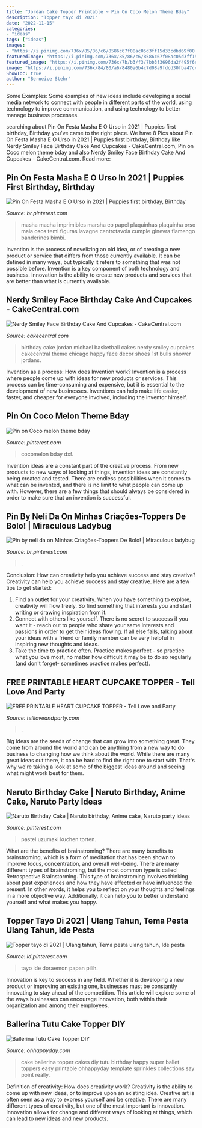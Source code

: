 ```yaml
---
title: "Jordan Cake Topper Printable ~ Pin On Coco Melon Theme Bday"
description: "Topper tayo di 2021"
date: "2022-11-15"
categories:
- "ideas"
tags: ["ideas"]
images:
- "https://i.pinimg.com/736x/85/86/c6/8586c67f08ac05d3ff15d33cdbd69f00.jpg"
featuredImage: "https://i.pinimg.com/736x/85/86/c6/8586c67f08ac05d3ff15d33cdbd69f00.jpg"
featured_image: "https://i.pinimg.com/736x/7b/b3/f3/7bb3f3696da2f495f6ed3ca24604728c.jpg"
image: "https://i.pinimg.com/736x/84/80/a6/8480a6b4c7d08a9fdcd30fba47cc0f10.jpg"
ShowToc: true
author: "Berneice Stehr"
---
```



Some Examples:
Some examples of new ideas include developing a social media network to connect with people in different parts of the world, using technology to improve communication, and using technology to better manage business processes.

	

		
searching about Pin On Festa Masha E O Urso in 2021 | Puppies first birthday, Birthday you've came to the right place. We have 8 Pics about Pin On Festa Masha E O Urso in 2021 | Puppies first birthday, Birthday like Nerdy Smiley Face Birthday Cake And Cupcakes - CakeCentral.com, Pin on Coco melon theme bday and also Nerdy Smiley Face Birthday Cake And Cupcakes - CakeCentral.com. Read more:
		
    
## Pin On Festa Masha E O Urso In 2021 | Puppies First Birthday, Birthday

<img loading=lazy src="https://i.pinimg.com/736x/85/86/c6/8586c67f08ac05d3ff15d33cdbd69f00.jpg" onerror="this.onerror=null;this.src='https://tse4.mm.bing.net/th?id=OIP.M-qhvHQMIhF8ZB7uGE8cBwAAAA&amp;pid=15.1';" alt="Pin On Festa Masha E O Urso in 2021 | Puppies first birthday, Birthday">

_Source: br.pinterest.com_

>masha macha imprimibles marsha eo papel plaquinhas plaquinha orso maia osos temi figuras lavagne centrotavola cumple ginevra flamengo banderines bimbi. 

	

Invention is the process of novelizing an old idea, or of creating a new product or service that differs from those currently available. It can be defined in many ways, but typically it refers to something that was not possible before. Invention is a key component of both technology and business. Innovation is the ability to create new products and services that are better than what is currently available.

    
## Nerdy Smiley Face Birthday Cake And Cupcakes - CakeCentral.com

<img loading=lazy src="https://cdn001.cakecentral.com/gallery/2015/03/900_690551su4r_michael-jordan-birthday-cake.jpg" onerror="this.onerror=null;this.src='https://tse4.mm.bing.net/th?id=OIP.GaAv4qBik_hNdYSn5rD6sQHaJ4&amp;pid=15.1';" alt="Nerdy Smiley Face Birthday Cake And Cupcakes - CakeCentral.com">

_Source: cakecentral.com_

>birthday cake jordan michael basketball cakes nerdy smiley cupcakes cakecentral theme chicago happy face decor shoes 1st bulls shower jordans. 

	

Invention as a process: How does Invention work?
Invention is a process where people come up with ideas for new products or services. This process can be time-consuming and expensive, but it is essential to the development of new businesses. Inventions can help make life easier, faster, and cheaper for everyone involved, including the inventor himself.

    
## Pin On Coco Melon Theme Bday

<img loading=lazy src="https://i.pinimg.com/736x/84/80/a6/8480a6b4c7d08a9fdcd30fba47cc0f10.jpg" onerror="this.onerror=null;this.src='https://tse2.mm.bing.net/th?id=OIP.cvAaWkM8KcxMRze-cg5x2QHaJ3&amp;pid=15.1';" alt="Pin on Coco melon theme bday">

_Source: pinterest.com_

>cocomelon bday dxf. 

	

Invention ideas are a constant part of the creative process. From new products to new ways of looking at things, invention ideas are constantly being created and tested. There are endless possibilities when it comes to what can be invented, and there is no limit to what people can come up with. However, there are a few things that should always be considered in order to make sure that an invention is successful.

    
## Pin By Neli Da On Minhas Criações-Toppers De Bolo! | Miraculous Ladybug

<img loading=lazy src="https://i.pinimg.com/736x/a3/0e/02/a30e02a1d9417e590647bbbd2e8a360f.jpg" onerror="this.onerror=null;this.src='https://tse3.mm.bing.net/th?id=OIP.Zf3FK9KnVFqNp1ifXbVxAQHaKF&amp;pid=15.1';" alt="Pin by neli da on Minhas Criações-Toppers De Bolo! | Miraculous ladybug">

_Source: br.pinterest.com_

>. 

	

Conclusion: How can creativity help you achieve success and stay creative?
Creativity can help you achieve success and stay creative. Here are a few tips to get started: 
1. Find an outlet for your creativity. When you have something to explore, creativity will flow freely. So find something that interests you and start writing or drawing inspiration from it. 
2. Connect with others like yourself. There is no secret to success if you want it - reach out to people who share your same interests and passions in order to get their ideas flowing. If all else fails, talking about your ideas with a friend or family member can be very helpful in inspiring new thoughts and ideas. 
3. Take the time to practice often. Practice makes perfect - so practice what you love most, no matter how difficult it may be to do so regularly (and don't forget- sometimes practice makes perfect).

    
## FREE PRINTABLE HEART CUPCAKE TOPPER - Tell Love And Party

<img loading=lazy src="https://tellloveandparty.com/wp-content/uploads/2018/02/printable-valetines-day-heart-cupcake-toppers.jpg" onerror="this.onerror=null;this.src='https://tse2.mm.bing.net/th?id=OIP.J4YWwsvjH794wkO7ZnlrbgHaLH&amp;pid=15.1';" alt="FREE PRINTABLE HEART CUPCAKE TOPPER - Tell Love and Party">

_Source: tellloveandparty.com_

>. 

	

Big Ideas are the seeds of change that can grow into something great. They come from around the world and can be anything from a new way to do business to changing how we think about the world. While there are many great ideas out there, it can be hard to find the right one to start with. That's why we're taking a look at some of the biggest ideas around and seeing what might work best for them.

    
## Naruto Birthday Cake | Naruto Birthday, Anime Cake, Naruto Party Ideas

<img loading=lazy src="https://i.pinimg.com/736x/f8/b7/98/f8b79816875e8183a53dff77eff3c105.jpg" onerror="this.onerror=null;this.src='https://tse4.mm.bing.net/th?id=OIP.mgknPv-n5XCNwJ-g-0UpggHaKt&amp;pid=15.1';" alt="Naruto Birthday Cake | Naruto birthday, Anime cake, Naruto party ideas">

_Source: pinterest.com_

>pastel uzumaki kuchen torten. 

	

What are the benefits of brainstroming?
There are many benefits to brainstroming, which is a form of meditation that has been shown to improve focus, concentration, and overall well-being. There are many different types of brainstroming, but the most common type is called Retrospective Brainstorming. This type of brainstroming involves thinking about past experiences and how they have affected or have influenced the present. In other words, it helps you to reflect on your thoughts and feelings in a more objective way. Additionally, it can help you to better understand yourself and what makes you happy.

    
## Topper Tayo Di 2021 | Ulang Tahun, Tema Pesta Ulang Tahun, Ide Pesta

<img loading=lazy src="https://i.pinimg.com/736x/7b/b3/f3/7bb3f3696da2f495f6ed3ca24604728c.jpg" onerror="this.onerror=null;this.src='https://tse1.mm.bing.net/th?id=OIP.PVSFKlq3wvrEczlPJTfR6gHaK-&amp;pid=15.1';" alt="Topper tayo di 2021 | Ulang tahun, Tema pesta ulang tahun, Ide pesta">

_Source: id.pinterest.com_

>tayo ide doraemon papan pilih. 

	

Innovation is key to success in any field. Whether it is developing a new product or improving an existing one, businesses must be constantly innovating to stay ahead of the competition. This article will explore some of the ways businesses can encourage innovation, both within their organization and among their employees.

    
## Ballerina Tutu Cake Topper DIY

<img loading=lazy src="http://d2c5oomqu2hs08.cloudfront.net/wp-content/uploads/2016/07/DSC_5060.jpg" onerror="this.onerror=null;this.src='https://tse3.mm.bing.net/th?id=OIP.LJOSS4QXcrdezQ1EJiCj3QHaLH&amp;pid=15.1';" alt="Ballerina Tutu Cake Topper DIY">

_Source: ohhappyday.com_

>cake ballerina topper cakes diy tutu birthday happy super ballet toppers easy printable ohhappyday template sprinkles collections say point really. 

	

Definition of creativity: How does creativity work?
Creativity is the ability to come up with new ideas, or to improve upon an existing idea. Creative art is often seen as a way to express yourself and be creative. There are many different types of creativity, but one of the most important is innovation. Innovation allows for change and different ways of looking at things, which can lead to new ideas and new products.


